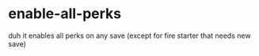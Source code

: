 # enable-all-perks
duh it enables all perks on any save (except for fire starter that needs new save)
